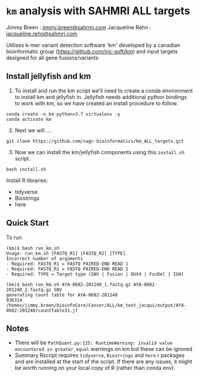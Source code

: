 
# `km` analysis with SAHMRI ALL targets

Jimmy Breen : jimmy.breen@sahrmi.com
Jacqueline Rehn : jacqueline.rehn@sahmri.com

Utilises k-mer variant detection software 'km' developed by a canadian bioinformatic group (https://github.com/iric-soft/km) and input targets designed for all gene fusions/variants

## Install jellyfish and km

1. To install and run the km script we'll need to create a conda environment to install km and jellyfish in. Jellyfish needs additional python bindings to work with km, so we have created an install procedure to follow.

```
conda create -n km python=3.7 virtualenv -y
conda activate km
```

2. Next we will ....
```
git clone https://github.com/sagc-bioinformatics/km_ALL_targets.git
```

3. Now we can install the km/jellyfish components using this `install.sh` script. 

```
bash install.sh
```


Install R libraries:
- tidyverse
- Biostrings
- here

## Quick Start



To run

```
(km)$ bash run_km.sh
Usage: run_km.sh [FASTQ_R1] [FASTQ_R2] [TYPE]
Incorrect number of arguments
- Required: FASTQ_R1 = FASTQ PAIRED-END READ 1
- Required: FASTQ_R2 = FASTQ PAIRED-END READ 2
- Required: TYPE = Target type (SNV | Fusion | DUX4 | FocDel | IGH)
```



```
(km)$ bash run_km.sh AYA-0682-201240_1.fastq.gz AYA-0682-201240_2.fastq.gz SNV
generating count table for AYA-0682-201240
936314 /homes/jimmy.breen/bioinfoCore/Cancer/ALL/km_test_jacqui/output/AYA-0682-201240/countTable31.jf

```

## Notes

- There will be `PathQuant.py:125: RuntimeWarning: invalid value encountered in greater_equal` warnings on km but these can be ignored
- Summary Rscript requires `tidyverse`, `Biostrings` and `here` r packages and are installed at the start of the script. If there are any issues, it might be worth running on your local copy of R (rather than conda env).
